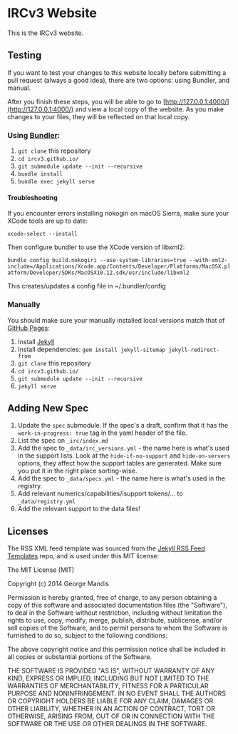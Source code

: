 # IRCv3 Website

This is the IRCv3 website.

## Testing

If you want to test your changes to this website locally before submitting a pull request (always a good idea), there are two options: using Bundler, and manual.

After you finish these steps, you will be able to go to [http://127.0.0.1:4000/](http://127.0.0.1:4000/) and view a local copy of the website. As you make changes to your files, they will be reflected on that local copy.

### Using [Bundler](https://bundler.io/):

1. `git clone` this repository
2. `cd ircv3.github.io/`
3. `git submodule update --init --recursive`
4. `bundle install`
5. `bundle exec jekyll serve`

#### Troubleshooting

If you encounter errors installing nokogiri on macOS Sierra, make sure your XCode tools are up to date:

`xcode-select --install`

Then configure bundler to use the XCode version of libxml2:

`bundle config build.nokogiri --use-system-libraries=true --with-xml2-include=/Applications/Xcode.app/Contents/Developer/Platforms/MacOSX.platform/Developer/SDKs/MacOSX10.12.sdk/usr/include/libxml2`

This creates/updates a config file in ~/.bundler/config


### Manually

You should make sure your manually installed local versions match that of [GitHub Pages](https://pages.github.com/versions/):

1. Install [Jekyll](https://jekyllrb.com/)
2. Install dependencies: `gem install jekyll-sitemap jekyll-redirect-from`
3. `git clone` this repository
4. `cd ircv3.github.io/`
5. `git submodule update --init --recursive`
6. `jekyll serve`

## Adding New Spec

1. Update the `spec` submodule. If the spec's a draft, confirm that it has the `work-in-progress: true` tag in the yaml header of the file.
2. List the spec on `_irc/index.md`
3. Add the spec to `_data/irc_versions.yml` - the name here is what's used in the support lists. Look at the `hide-if-no-support` and `hide-on-servers` options, they affect how the support tables are generated. Make sure you put it in the right place sorting-wise.
4. Add the spec to `_data/specs.yml` - the name here is what's used in the registry.
5. Add relevant numerics/capabilities/isupport tokens/... to `_data/registry.yml`
6. Add the relevant support to the data files!

## Licenses

The RSS XML feed template was sourced from the [Jekyll RSS Feed Templates](https://github.com/snaptortoise/jekyll-rss-feeds) repo, and is used under this MIT license:

The MIT License (MIT)

Copyright (c) 2014 George Mandis

Permission is hereby granted, free of charge, to any person obtaining a copy
of this software and associated documentation files (the "Software"), to deal
in the Software without restriction, including without limitation the rights
to use, copy, modify, merge, publish, distribute, sublicense, and/or sell
copies of the Software, and to permit persons to whom the Software is
furnished to do so, subject to the following conditions:

The above copyright notice and this permission notice shall be included in all
copies or substantial portions of the Software.

THE SOFTWARE IS PROVIDED "AS IS", WITHOUT WARRANTY OF ANY KIND, EXPRESS OR
IMPLIED, INCLUDING BUT NOT LIMITED TO THE WARRANTIES OF MERCHANTABILITY,
FITNESS FOR A PARTICULAR PURPOSE AND NONINFRINGEMENT. IN NO EVENT SHALL THE
AUTHORS OR COPYRIGHT HOLDERS BE LIABLE FOR ANY CLAIM, DAMAGES OR OTHER
LIABILITY, WHETHER IN AN ACTION OF CONTRACT, TORT OR OTHERWISE, ARISING FROM,
OUT OF OR IN CONNECTION WITH THE SOFTWARE OR THE USE OR OTHER DEALINGS IN THE
SOFTWARE.
